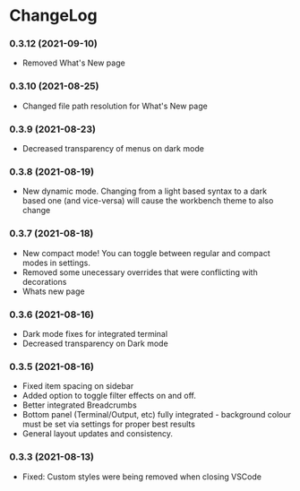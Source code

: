 # ChangeLog

### 0.3.12 (2021-09-10)

- Removed What's New page

### 0.3.10 (2021-08-25)

- Changed file path resolution for What's New page

### 0.3.9 (2021-08-23)

- Decreased transparency of menus on dark mode

### 0.3.8 (2021-08-19)

- New dynamic mode. Changing from a light based syntax to a dark based one (and vice-versa) will
  cause the workbench theme to also change

### 0.3.7 (2021-08-18)

- New compact mode! You can toggle between regular and compact modes in settings.
- Removed some unecessary overrides that were conflicting with decorations
- Whats new page

### 0.3.6 (2021-08-16)

- Dark mode fixes for integrated terminal
- Decreased transparency on Dark mode

### 0.3.5 (2021-08-16)

- Fixed item spacing on sidebar
- Added option to toggle filter effects on and off.
- Better integrated Breadcrumbs
- Bottom panel (Terminal/Output, etc) fully integrated - background colour must be set via settings
  for proper best results
- General layout updates and consistency.

### 0.3.3 (2021-08-13)

- Fixed: Custom styles were being removed when closing VSCode
